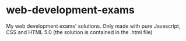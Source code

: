 # web-development-exams
My web development exams' solutions. Only made with pure Javascript, CSS and HTML 5.0 (the solution is contained in the .html file)
